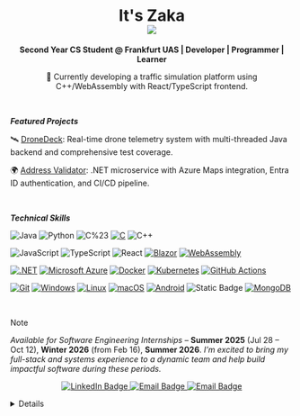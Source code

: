 <h1 align="center">
  It's Zaka 
</br> 
  <img src="https://github.com/user-attachments/assets/7c73240f-b0bc-40b7-beeb-8a348fe6e6d2"/>
</h1>

<p align="center">
  <strong>Second Year CS Student @ Frankfurt UAS | Developer | Programmer | Learner</strong>
</p>
  
<p align="center">
  🔭 Currently developing a traffic simulation platform using C++/WebAssembly with React/TypeScript frontend. 
</p>

<!-- Live Github Stats -->

</br>

***Featured Projects***

<!--
🚦 Project Vision: A traffic simulation platform using C++/WebAssembly with React/TypeScript frontend and WebGL rendering.
[View Repo](link) • [Live Demo](link)
-->

🛰️ [DroneDeck](https://github.com/Code-Hauptwache/DroneDeck): Real-time drone telemetry system with multi-threaded Java backend and comprehensive test coverage.

🌍 [Address Validator](https://github.com/zakaBouj/AddressValidator): .NET microservice with Azure Maps integration, Entra ID authentication, and CI/CD pipeline.

</br>

***Technical Skills***

 ![Java](https://img.shields.io/badge/Java-ED8B00?style=flat&logo=java&logoColor=white) ![Python](https://img.shields.io/badge/Python-3670A0?style=flat&logo=python&logoColor=ffdd54) ![C%23](https://img.shields.io/badge/C%23-239120?style=flat&logo=c-sharp&logoColor=white) [![C](https://img.shields.io/badge/C-00599C?logo=c&logoColor=white)](#) ![C++](https://img.shields.io/badge/C%2B%2B-00599C?style=flat&logo=c%2B%2B&logoColor=white)
 
![JavaScript](https://img.shields.io/badge/JavaScript-F7DF1E?style=flat&logo=javascript&logoColor=black) ![TypeScript](https://img.shields.io/badge/TypeScript-3178C6?style=flat&logo=typescript&logoColor=white) ![React](https://img.shields.io/badge/React-20232A?style=flat&logo=react&logoColor=61DAFB) [![Blazor](https://img.shields.io/badge/Blazor-512BD4?logo=blazor&logoColor=fff)](#) [![WebAssembly](https://img.shields.io/badge/WebAssembly-654FF0?logo=webassembly&logoColor=fff)](#)
 
[![.NET](https://img.shields.io/badge/.NET-512BD4?logo=dotnet&logoColor=fff)](#) [![Microsoft Azure](https://custom-icon-badges.demolab.com/badge/Microsoft%20Azure-0089D6?logo=msazure&logoColor=white)](#) [![Docker](https://img.shields.io/badge/Docker-2496ED?logo=docker&logoColor=fff)](#) [![Kubernetes](https://img.shields.io/badge/Kubernetes-326CE5?logo=kubernetes&logoColor=fff)](#) [![GitHub Actions](https://img.shields.io/badge/GitHub_Actions-2088FF?logo=github-actions&logoColor=white)](#)
 
[![Git](https://img.shields.io/badge/Git-F05032?logo=git&logoColor=fff)](#) [![Windows](https://custom-icon-badges.demolab.com/badge/Windows-0078D6?logo=windows11&logoColor=white)](#) [![Linux](https://img.shields.io/badge/Linux-FCC624?logo=linux&logoColor=black)](#) [![macOS](https://img.shields.io/badge/macOS-000000?logo=apple&logoColor=F0F0F0)](#) [![Android](https://img.shields.io/badge/Android-3DDC84?logo=android&logoColor=white)](#) ![Static Badge](https://img.shields.io/badge/CUDA%2FOpenCL-91bc3e) [![MongoDB](https://img.shields.io/badge/MongoDB-%234ea94b.svg?logo=mongodb&logoColor=white)](#)

</br>

> [!NOTE]
> *Available for Software Engineering Internships* – **Summer 2025** (Jul 28 – Oct 12), **Winter 2026** (from Feb 16), **Summer 2026**.
> *I’m excited to bring my full-stack and systems experience to a dynamic team and help build impactful software during these periods.*


<p align="center">
  <a href="https://www.linkedin.com/in/zakaria-boujana/">
    <img src="https://img.shields.io/badge/LinkedIn-0077B5?style=for-the-badge&logo=linkedin&logoColor=white" alt="LinkedIn Badge"/>
  </a>
  <a href="mailto:boujana.zakaria03@gmail.com">
    <img src="https://img.shields.io/badge/Personal-D14836?style=for-the-badge&logo=gmail&logoColor=white" alt="Email Badge"/>
  </a>
  <a href="mailto:zb@digitaldavid.io">
    <img src="https://img.shields.io/badge/Work-D14836?style=for-the-badge&logo=gmail&logoColor=white" alt="Email Badge"/>
  </a>
</p>










<details>
    
  # Hi there! I'm **John Doe** 👋
  
  <div align="center">
    <!-- Example banner created via an SVG service or custom image -->
    <img src="https://capsule-render.vercel.app/api?text=Hello%20World!&animation=fadeIn&type=waving&color=gradient&height=100" alt="header" />
  </div>
  
  ## 🚀 About Me
  I’m a second-year Computer Science student at Frankfurt UAS with a passion for **real-time systems**, **distributed computing**, and **AI**. I love tackling challenging problems – from optimizing GPU-accelerated simulations to building cloud-native applications – and I'm always eager to learn new technologies.
  
  - 🎓 **Academics:** Dean’s List student, research assistant in concurrent systems lab *(if applicable)*.
  - 💡 **Interests:** High-performance computing, scalable web services, machine learning in practice.
  - 🌟 **Goal:** To build software that **impacts millions** in a positive way, and continuously push the boundaries of what's possible with code.
  
  ## 🛠️ Technical Skills
  **Languages:** ![Java](https://img.shields.io/badge/Java-ED8B00?style=flat&logo=java&logoColor=white) ![Python](https://img.shields.io/badge/Python-3670A0?style=flat&logo=python&logoColor=ffdd54) ![C%23](https://img.shields.io/badge/C%23-239120?style=flat&logo=c-sharp&logoColor=white) ![C++](https://img.shields.io/badge/C%2B%2B-00599C?style=flat&logo=c%2B%2B&logoColor=white)
  **Frontend:** ![JavaScript](https://img.shields.io/badge/JavaScript-F7DF1E?style=flat&logo=javascript&logoColor=black) ![TypeScript](https://img.shields.io/badge/TypeScript-3178C6?style=flat&logo=typescript&logoColor=white) ![React](https://img.shields.io/badge/React-20232A?style=flat&logo=react&logoColor=61DAFB) WebGL, WebAssembly
  **Backend/Cloud:** .NET 6, ASP.NET, Spring Boot, Azure (Azure Maps, Azure AD), Docker, GitHub Actions CI/CD
  **Tools:** Git, Linux, CUDA/OpenCL, SQL & NoSQL databases
  
  *(I focus on clean code and thorough documentation in  ([What do employers and recruiters want to see on my Github account : r/learnprogramming](https://www.reddit.com/r/learnprogramming/comments/vzkkda/what_do_employers_and_recruiters_want_to_see_on/#:~:text=,code%20but%20just%20run%20it))ts. I also have experience with agile teamwork and using Git extensively – check out the commit history and issues in my repos for insight.)*
  
  ## 💻 Featured Projects
  - **Project Vision** – *WebAssembly Traffic Simulation* (C++/WebAssembly, **React+TypeScript**, **CUDA/OpenCL**). A real-time 2D traffic simulator running in-browser. Achieves **60 FPS** with ~1,000 vehicles by offloading physics to WebAssembly and rendering via WebGL. Features peer-to-peer sync with WebRTC for multi-user scenarios. *Repo includes demo and performan ([Using your GitHub profile to enhance your resume - GitHub Docs](https://docs.github.com/en/account-and-profile/setting-up-and-managing-your-github-profile/customizing-your-profile/using-your-github-profile-to-enhance-your-resume#:~:text=Hiring%20managers%20usually%20consider%20many,easy%20to%20understand%20and%20explore))*
  
  - **DroneDeck** – *Real-time Drone Telemetry Processor* (Java, **multi-threaded**). A desktop app that ingests live telemetry from drones and visualizes data in real-time. Built a **concurrent pipeline** handling 5,000 msgs/sec with <50ms latency. Includes a Swing GUI dashboard and logging to PostgreSQL. *Demonstrates concurrency, thread-safe design, and GUI integration.*
  
  - **Address Validator** – *Cloud-native Address Verification* (C#, .NET, Azure). Validates and auto-corrects mailing addresses using **Azure Maps API**. Integrated **Entra ID** (Azure AD) for secure logins. Deployed via Docker on Azure App Service with end-to-end CI/CD (GitHub Actions). *Handles international addresses, caching results for speed (200% faster on repeat queries).*
  
  *(See pinned repositories below for code and more details – each contains a comprehensive README with setup instructions ([Using your GitHub profile to enhance your resume - GitHub Docs](https://docs.github.com/en/account-and-profile/setting-up-and-managing-your-github-profile/customizing-your-profile/using-your-github-profile-to-enhance-your-resume#:~:text=Then%2C%20copy%20the%20response%20into,Helpful%20READMEs%20include))cs.)*
  
  ## 📅 Availability
  **Internship:** *Available for Software Engineering Internships* – **Summer 2025** (Jul 28 – Oct 12), **Winter 2026** (from Feb 16), **Summer 2026**.
  *I’m excited to bring my full-stack and systems experience to a dynamic team and help build impactful software during these periods.*
  
  ## 📈 GitHub Stats & Activity
  <div align="center">
  
    ![John's GitHub Stats](https://github-readme-stats.vercel.app/api?username=yourusername&show_icons=true&hide_border=true&count_private=true&include_all_commits=true)
  
    ![Top Langs](https://github-readme-stats.vercel.app/api/top-langs/?username=yourusername&layout=compact&hide_border=true)
  
    <!-- Optionally, a contributions snake or trophy -->
    <!-- ![GitHub Trophies](https://github-profile-trophy.vercel.app/?username=yourusername&margin-w=5&margin-h=5) -->
  </div>
  
  ![Visitor Count](https://profile-counter.glitch.me/yourusername/count.svg)  <!-- visitor badge -->
  
  ## 🤝 Let’s Connect
  **LinkedIn:** [linkedin.com/in/yourprofile](https://www.linkedin.com/in/yourprofile)
  **Website/Portfolio:** [yourwebsite.com](https://yourwebsite.com)
  **Email:** youremail@domain.com
  
  *Thank you for visiting my profile! I'm always open to networking or discussing interesting projects.* 🚀
</details>
